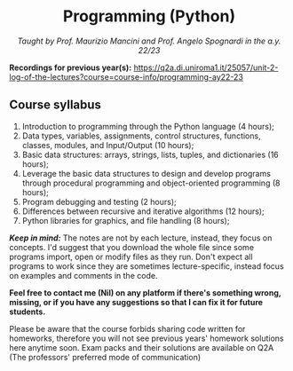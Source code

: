 <h1 align="center">Programming (Python)</h1>
<p align="center"><i>Taught by Prof. Maurizio Mancini and Prof. Angelo Spognardi in the a.y. 22/23</i></p>

**Recordings for previous year(s):** https://q2a.di.uniroma1.it/25057/unit-2-log-of-the-lectures?course=course-info/programming-ay22-23

## Course syllabus
1. Introduction to programming through the Python language (4 hours);
2. Data types, variables, assignments, control structures, functions, classes, modules, and Input/Output (10 hours);
3.  Basic data structures: arrays, strings, lists, tuples, and dictionaries (16 hours);
4. Leverage the basic data structures to design and develop programs through procedural programming and object-oriented programming (8 hours);
5. Program debugging and testing (2 hours);
6. Differences between recursive and iterative algorithms (12 hours);
7. Python libraries for graphics, and file handling (8 hours);

<i>**Keep in mind:**</i> The notes are not by each lecture, instead, they focus on concepts. I'd suggest that you download the whole file since some programs import, open or modify files as they run. Don't expect all programs to work since they are sometimes lecture-specific, instead focus on examples and comments in the code.

**Feel free to contact me (Nil) on any platform if there's something wrong, missing, or if you have any suggestions so that I can fix it for future students.**

Please be aware that the course forbids sharing code written for homeworks, therefore you will not see previous years' homework solutions here anytime soon.
Exam packs and their solutions are available on Q2A (The professors' preferred mode of communication)

